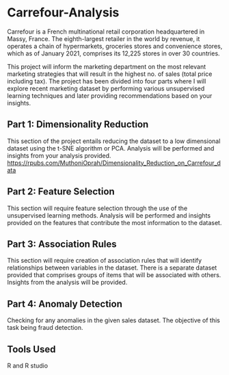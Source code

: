# Carrefour-Analysis


Carrefour is a French multinational retail corporation headquartered in Massy, France. The eighth-largest retailer in the world by revenue, it operates a chain of hypermarkets, groceries stores and convenience stores, which as of January 2021, comprises its 12,225 stores in over 30 countries.

This project will inform the marketing department on the most relevant marketing strategies that will result in the highest no. of sales (total price including tax).
 The project has been divided into four parts where I will explore recent marketing dataset by performing various unsupervised learning techniques and later providing recommendations based on your insights.
 
 
## Part 1: Dimensionality Reduction

This section of the project entails reducing the dataset to a low dimensional dataset using the t-SNE algorithm or PCA. Analysis will be performed and insights from your analysis provided.
https://rpubs.com/MuthoniOprah/Dimensionality_Reduction_on_Carrefour_data

## Part 2: Feature Selection

This section will require feature selection through the use of the unsupervised learning methods. Analysis will be performed and insights provided on the features that contribute the most information to the dataset.

## Part 3: Association Rules

This section will require creation of association rules that will identify relationships between variables in the dataset. There is a separate dataset provided that comprises groups of items that will be associated with others. Insights from the analysis will be provided.

## Part 4: Anomaly Detection

Checking for any anomalies in the given sales dataset. The objective of this task being fraud detection.


## Tools Used
R and R studio

